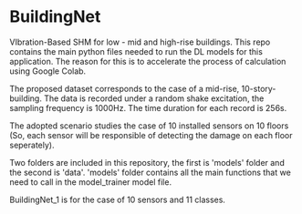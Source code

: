 # BuildingNet
VIbration-Based SHM for low - mid and high-rise buildings. This repo contains the main python files needed to run the DL models for this application. The reason for this is to accelerate the process of calculation using Google Colab.

The proposed dataset corresponds to the case of a mid-rise, 10-story-building. The data is recorded under a random shake excitation, the sampling frequency is 1000Hz. The time duration for each record is 256s.

The adopted scenario studies the case of 10 installed sensors on 10 floors (So, each sensor will be responsible of detecting the damage on each floor seperately).

Two folders are included in this repository, the first is 'models' folder and the second is 'data'. 'models' folder contains all the main functions that we need to call in the model_trainer model file.  

BuildingNet_1 is for the case of 10 sensors and 11 classes.
